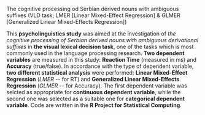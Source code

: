 The cognitive processing od Serbian derived nouns with ambiguous suffixes (VLD task; LMER [Linear Mixed-Effect Regression] & GLMER [Generalized Linear Mixed-Effects Regression])

This **psycholinguistics study** was aimed at the investigation of *the cognitive processing of Serbian derived nouns with ambiguous derivational suffixes* in **the visual lexical decision task**, one of the tasks which is most commonly used in the language processing research. **Two dependent variables** are measured in this study: **Reaction Time** (measured in ms) and **Accuracy** (true/false). In accordance with the type of dependent variable, **two different statistical analysis** were performed: **Linear Mixed-Effect Regression** (*LMER* -- for RT) and **Generalized Linear Mixed-Effects Regression** (*GLMER* -- for Accuracy). The first dependent variable was selcted as appropriate for **continuous dependent variable**, while the second one was selected as a suitable one for **categorical dependent variable**. Code are written in the **R Project for Statistical Computing**.
